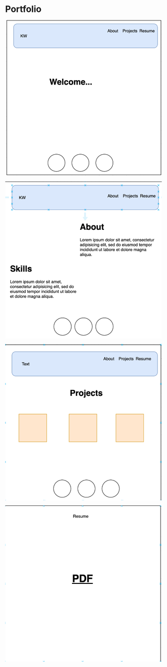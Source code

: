# Portfolio

![Landing Wireframe](./Landing.png)

![About Wireframe](./About.png)

![Projects Wireframe](./Projects.png)

![Resume Wireframe](./Resume.png)
